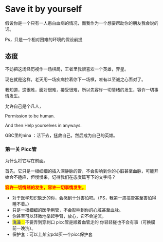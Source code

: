 # Save it by yourself

假设你是一个只有一人患白血病的情况，而我作为一个想要帮助你的朋友我会说的话。

Ps，只是一个相对困难的环境的假设前提

## 态度

不妨把这场经历视作一场棋局，王者里我很喜欢一个英雄，弈星。

现在就是这样，老天用一场疾病拉着你下一场棋，唯有以至诚之心面对了。

我知道，这很难，面对很难，接受很难，所以先容许一切情绪的发生，容许一切事情发生。

允许自己是个凡人，

Permission to be human.

And then Help yourselves in anyways.



GBC里的nina ：活下去，拯救自己，然后成为自己的英雄。





### **第一关 Picc管**

为什么将它写在前面。

首先，它只是一根细细的插入深静脉的管，不会影响到你的心脏甚至血脉，可能开始会不适应，但慢慢来，记得我们在态度篇写下的文字吗？

<mark style="color:red;">**容许一切情绪的发生，容许一切事情发生。**</mark>

* 对于医学知识缺乏的你，会感到十分害怕吧。（PS，我第一周插管甚至害怕得睡不着。）
* 只是一根细细的医学用管，不会影响到你的心脏甚至血脉。
* 你甚至可以轻微地举起手臂，放心，它不会逆流。
* <mark style="color:blue;">洗澡：</mark>不要弄到穿刺口 picc管是顺着血管走的 你轻轻搓也不会有事（可换膜前一晚洗）。
* 保护套：可以上某宝pdd买一个picc保护套







